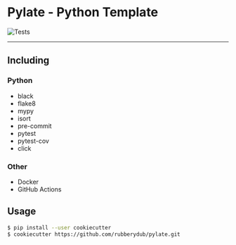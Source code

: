 # Pylate - Python Template

![Tests](https://github.com/rubberydub/pylate/workflows/tests/badge.svg)

---

## Including

### Python
- black
- flake8
- mypy
- isort
- pre-commit
- pytest
- pytest-cov
- click

### Other
- Docker
- GitHub Actions

## Usage

```sh
$ pip install --user cookiecutter
$ cookiecutter https://github.com/rubberydub/pylate.git
```
